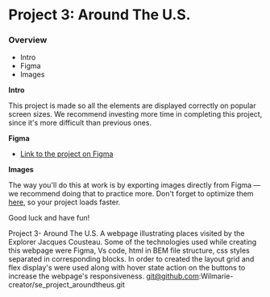 # Project 3: Around The U.S.

### Overview

- Intro
- Figma
- Images

**Intro**

This project is made so all the elements are displayed correctly on popular screen sizes. We recommend investing more time in completing this project, since it's more difficult than previous ones.

**Figma**

- [Link to the project on Figma](https://www.figma.com/file/ii4xxsJ0ghevUOcssTlHZv/Sprint-3%3A-Around-the-US?node-id=0%3A1)

**Images**

The way you'll do this at work is by exporting images directly from Figma — we recommend doing that to practice more. Don't forget to optimize them [here](https://tinypng.com/), so your project loads faster.

Good luck and have fun!

Project 3- Around The U.S.
A webpage illustrating places visited by the Explorer Jacques Cousteau.
Some of the technologies used while creating this webpage were Figma, Vs code, html in BEM file structure, css styles separated in corresponding blocks. In order to created the layout grid and flex display's were used along with hover state action on the buttons to increase the webpage's responsiveness.
git@github.com:Wilmarie-creator/se_project_aroundtheus.git
